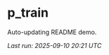 # p_train

Auto-updating README demo.

<!--START_SECTION:status-->
_Last run: 2025-09-10 20:21 UTC_
<!--END_SECTION:status-->














































































































































































































































































































































































































































































































